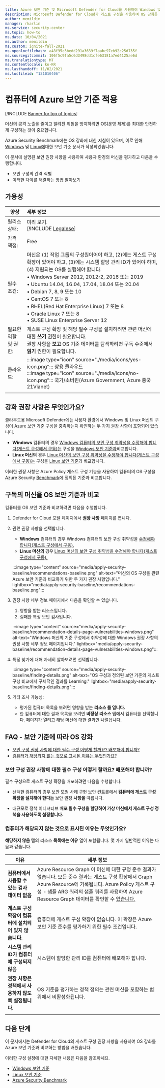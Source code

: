 ```yaml
---
title: Azure 보안 기준 및 Microsoft Defender for Cloud를 사용하여 Windows 및 Linux OS 강화
description: Microsoft Defender for Cloud가 게스트 구성을 사용하여 OS 강화를 Azure Security Benchmark의 지침과 비교하는 방법을 알아봅니다.
author: memildin
manager: rkarlin
ms.service: security-center
ms.topic: how-to
ms.date: 10/04/2021
ms.author: memildin
ms.custom: ignite-fall-2021
ms.openlocfilehash: a48f95c3bedd291a3639f7aabc97eb92c25d735f
ms.sourcegitcommit: 106f5c9fa5c6d3498dd1cfe63181a7ed4125ae6d
ms.translationtype: MT
ms.contentlocale: ko-KR
ms.lasthandoff: 11/02/2021
ms.locfileid: "131010406"
---
```

# <a name="apply-azure-security-baselines-to-machines"></a>컴퓨터에 Azure 보안 기준 적용

[!INCLUDE [Banner for top of topics](./includes/banner.md)]

머신의 공격 노출을 줄이고 알려진 위험을 방지하려면 OS(운영 체제)를 최대한 안전하게 구성하는 것이 중요합니다.

Azure Security Benchmark에는 OS 강화에 대한 지침이 있으며, 이로 인해 [Windows](../governance/policy/samples/guest-configuration-baseline-windows.md) 및 [Linux에](../governance/policy/samples/guest-configuration-baseline-linux.md)대한 보안 기준 문서가 작성되었습니다.

이 문서에 설명된 보안 권장 사항을 사용하여 사용자 환경의 머신을 평가하고 다음을 수행합니다.

- 보안 구성의 간격 식별
- 이러한 차이를 해결하는 방법 알아보기

## <a name="availability"></a>가용성
|양상|세부 정보|
|----|:----|
|릴리스 상태:|미리 보기.<br>[!INCLUDE [Legalese](../../includes/security-center-preview-legal-text.md)]|
|가격 책정:|Free|
|필수 조건:|머신은 (1) 작업 그룹의 구성원이어야 하고, (2)에는 게스트 구성 확장이 있어야 하고, (3)에는 시스템 할당 관리 ID가 있어야 하며, (4) 지원되는 OS를 실행해야 합니다.<br>• Windows Server 2012, 2012r2, 2016 또는 2019<br>• Ubuntu 14.04, 16.04, 17.04, 18.04 또는 20.04<br>• Debian 7, 8, 9 또는 10<br>• CentOS 7 또는 8<br>• RHEL(Red Hat Enterprise Linux) 7 또는 8<br>• Oracle Linux 7 또는 8<br>• SUSE Linux Enterprise Server 12|
|필요한 역할 및 권한:|게스트 구성 확장 및 해당 필수 구성을 설치하려면 관련 머신에 대한 **쓰기** 권한이 필요합니다.<br>권장 사항을 **보고** OS 기준 데이터를 탐색하려면 구독 수준에서 **읽기** 권한이 필요합니다.|
|클라우드:|:::image type="icon" source="./media/icons/yes-icon.png"::: 상용 클라우드<br>:::image type="icon" source="./media/icons/no-icon.png"::: 국가/소버린(Azure Government, Azure 중국 21Vianet)|
|||

## <a name="what-are-the-hardening-recommendations"></a>강화 권장 사항은 무엇인가요?

클라우드용 Microsoft Defender에는 사용자 환경에서 Windows 및 Linux 머신의 구성이 Azure 보안 기준 구성을 충족하는지 확인하는 두 가지 권장 사항이 포함되어 있습니다.

- **Windows** 컴퓨터의 경우 [Windows 컴퓨터의 보안 구성 취약성을 수정해야 합니다(게스트 구성에서 구동)는](https://portal.azure.com/#blade/Microsoft_Azure_Security/RecommendationsBlade/assessmentKey/1f655fb7-63ca-4980-91a3-56dbc2b715c6) 구성을 [Windows 보안 기준과](../governance/policy/samples/guest-configuration-baseline-windows.md)비교합니다.
- **Linux 머신의** 경우 [Linux 머신의 보안 구성 취약성을 수정해야 합니다(게스트 구성에서 구동)는](https://portal.azure.com/#blade/Microsoft_Azure_Security/RecommendationsBlade/assessmentKey/8c3d9ad0-3639-4686-9cd2-2b2ab2609bda) 구성을 [Linux 보안 기준](../governance/policy/samples/guest-configuration-baseline-linux.md)과 비교합니다.

이러한 권장 사항은 Azure Policy 게스트 구성 기능을 사용하여 컴퓨터의 OS 구성을 Azure Security [Benchmark](/security/benchmark/azure/overview)에 정의된 기준과 비교합니다.

## <a name="compare-machines-in-your-subscriptions-with-the-os-security-baselines"></a>구독의 머신을 OS 보안 기준과 비교

컴퓨터를 OS 보안 기준과 비교하려면 다음을 수행합니다.
 
1. Defender for Cloud 포털 페이지에서 **권장 사항** 페이지를 엽니다. 
1. 관련 권장 사항을 선택합니다.
    - **Windows** 컴퓨터의 경우 Windows 컴퓨터의 보안 구성 취약성을 [수정해야 합니다(게스트 구성에서 구동).](https://portal.azure.com/#blade/Microsoft_Azure_Security/RecommendationsBlade/assessmentKey/1f655fb7-63ca-4980-91a3-56dbc2b715c6)
    - **Linux 머신의** 경우 [Linux 머신의 보안 구성 취약성을 수정해야 합니다(게스트 구성에서 구동).](https://portal.azure.com/#blade/Microsoft_Azure_Security/RecommendationsBlade/assessmentKey/8c3d9ad0-3639-4686-9cd2-2b2ab2609bda)

    :::image type="content" source="media/apply-security-baseline/recommendations-baseline.png" alt-text="머신의 OS 구성을 관련 Azure 보안 기준과 비교하기 위한 두 가지 권장 사항입니다." lightbox="media/apply-security-baseline/recommendations-baseline.png":::

1. 권장 사항 세부 정보 페이지에서 다음을 확인할 수 있습니다.
    1. 영향을 받는 리소스입니다.
    1. 실패한 특정 보안 검사입니다.

    :::image type="content" source="media/apply-security-baseline/recommendation-details-page-vulnerabilities-windows.png" alt-text="Windows 머신의 기준 구성에서 취약성에 대한 Windows 권장 사항의 권장 사항 세부 정보 페이지입니다." lightbox="media/apply-security-baseline/recommendation-details-page-vulnerabilities-windows.png":::

1. 특정 찾기에 대해 자세히 알아보려면 선택합니다.

    :::image type="content" source="media/apply-security-baseline/finding-details.png" alt-text="OS 구성과 정의된 보안 기준의 게스트 구성 비교에서 구체적인 결과를 Learning." lightbox="media/apply-security-baseline/finding-details.png":::

1. 기타 조사 가능성:

    - 평가된 컴퓨터 목록을 보려면 영향을 받는 **리소스 를 엽니다.**
    - 한 컴퓨터에 대한 결과 목록을 보려면 **비정상 리소스** 탭에서 컴퓨터를 선택합니다. 페이지가 열리고 해당 머신에 대한 결과만 나열됩니다.


## <a name="faq---hardening-an-os-according-to-the-security-baseline"></a>FAQ - 보안 기준에 따라 OS 강화

- [보안 구성 권장 사항에 대한 필수 구성 어떻게 할까요? 배포해야 합니까?](#how-do-i-deploy-the-prerequisites-for-the-security-configuration-recommendations)
- [컴퓨터가 해당되지 않는 것으로 표시된 이유는 무엇인가요?](#why-is-a-machine-shown-as-not-applicable)

### <a name="how-do-i-deploy-the-prerequisites-for-the-security-configuration-recommendations"></a>보안 구성 권장 사항에 대한 필수 구성 어떻게 할까요? 배포해야 합니까?

필수 구성으로 게스트 구성 확장을 배포하려면 다음을 수행합니다.

- 선택한 컴퓨터의 경우 보안 모범 사례 구현 보안 컨트롤에서 **컴퓨터에 게스트 구성 확장을 설치해야 한다는** 보안 권장 **사항을** 따릅니다.

- 대규모로 정책 이니셔티브 **배포 필수 구성을 할당하여 가상 머신에서 게스트 구성 정책을 사용하도록 설정합니다.**


### <a name="why-is-a-machine-shown-as-not-applicable"></a>컴퓨터가 해당되지 않는 것으로 표시된 이유는 무엇인가요?

**해당하지 않음** 탭의 리소스 **목록에는 이유** 열이 포함됩니다. 몇 가지 일반적인 이유는 다음과 같습니다.

| 이유                                                            | 세부 정보                                                                                                                                                                        |
|-------------------------------------------------------------------|--------------------------------------------------------------------------------------------------------------------------------------------------------------------------------|
| **컴퓨터에서 사용할 수 있는 검사 데이터 없음**                         | Azure Resource Graph 이 머신에 대한 규정 준수 결과가 없습니다. 모든 준수 결과는 게스트 구성 확장에서 Graph Azure Resource에 기록됩니다. Azure Policy 게스트 구성 - 샘플 ARG 쿼리의 샘플 쿼리를 사용하여 Azure Resource Graph 데이터를 확인할 수 [있습니다.](../governance/policy/samples/resource-graph-samples.md?tabs=azure-cli#azure-policy-guest-configuration)|
| **게스트 구성 확장이 컴퓨터에 설치되어 있지 않습니다.** | 컴퓨터에 게스트 구성 확장이 없습니다. 이 확장은 Azure 보안 기준 준수를 평가하기 위한 필수 조건입니다.                               |
| **시스템 관리 ID가 컴퓨터에 구성되지 않음**      | 시스템이 할당한 관리 ID를 컴퓨터에 배포해야 합니다.                                                                                                           |
| **권장 사항은 정책에서 사용하지 않도록 설정됩니다.**                      | OS 기준을 평가하는 정책 정의는 관련 머신을 포함하는 범위에서 비활성화됩니다.                                                               |
|                                                                   |                                                                                                                                                                                |

## <a name="next-steps"></a>다음 단계
이 문서에서는 Defender for Cloud의 게스트 구성 권장 사항을 사용하여 OS 강화를 Azure 보안 기준과 비교하는 방법을 배웠습니다.

이러한 구성 설정에 대한 자세한 내용은 다음을 참조하세요.

- [Windows 보안 기준](../governance/policy/samples/guest-configuration-baseline-windows.md)
- [Linux 보안 기준](../governance/policy/samples/guest-configuration-baseline-linux.md)
- [Azure Security Benchmark](/security/benchmark/azure/overview)
